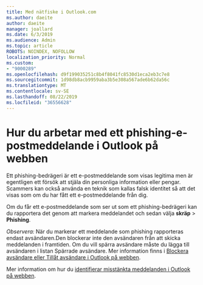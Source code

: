 ```yaml
---
title: Med nätfiske i Outlook.com
ms.author: daeite
author: daeite
manager: joallard
ms.date: 6/3/2019
ms.audience: Admin
ms.topic: article
ROBOTS: NOINDEX, NOFOLLOW
localization_priority: Normal
ms.custom:
- "9000289"
ms.openlocfilehash: d9f199035251c8b4f8041fc8530d1eca2eb3c7e8
ms.sourcegitcommit: 1d98db8acb9959aba3b5e308a567ade6b62da56c
ms.translationtype: MT
ms.contentlocale: sv-SE
ms.lasthandoff: 08/22/2019
ms.locfileid: "36556628"
---
```

# <a name="how-to-deal-with-a-phishing-email-in-outlook-on-the-web"></a>Hur du arbetar med ett phishing-e-postmeddelande i Outlook på webben

Ett phishing-bedrägeri är ett e-postmeddelande som visas legitima men är egentligen ett försök att stjäla din personliga information eller pengar. Scammers kan också använda en teknik som kallas falsk identitet så att det visas som om du har fått ett e-postmeddelande från dig.

Om du får ett e-postmeddelande som ser ut som ett phishing-bedrägeri kan du rapportera det genom att markera meddelandet och sedan välja **skräp** > **Phishing**.

*Observera:* När du markerar ett meddelande som phishing rapporteras endast avsändaren.Den blockerar inte den avsändaren från att skicka meddelanden i framtiden. Om du vill spärra avsändare måste du lägga till avsändaren i listan Spärrade avsändare. Mer information finns i [Blockera avsändare eller Tillåt avsändare i Outlook på webben](https://support.office.com/article/9bf812d4-6995-4d19-901a-76d6e26939b0).

Mer information om hur du [identifierar misstänkta meddelanden i Outlook på webben](https://support.office.com/article/3d44102b-6ce3-4f7c-a359-b623bec82206).